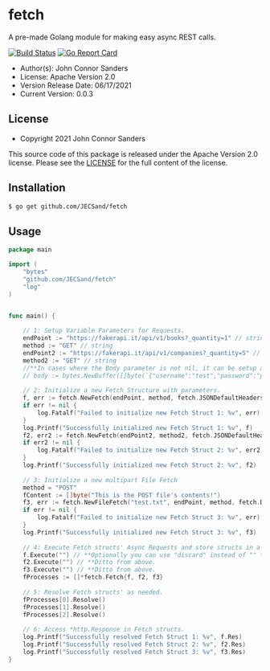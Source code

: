 # fetch

A pre-made Golang module for making easy async REST calls.

[![Build Status](https://travis-ci.org/JECSand/fetch.svg?branch=main)](https://travis-ci.org/JECSand/fetch)
[![Go Report Card](https://goreportcard.com/badge/github.com/JECSand/fetch)](https://goreportcard.com/report/github.com/JECSand/fetch)

* Author(s): John Connor Sanders
* License: Apache Version 2.0
* Version Release Date: 06/17/2021
* Current Version: 0.0.3

## License
* Copyright 2021 John Connor Sanders

This source code of this package is released under the Apache Version 2.0 license. Please see
the [LICENSE](https://github.com/JECSand/fetch/blob/main/LICENSE) for the full
content of the license.

## Installation
```bash
$ go get github.com/JECSand/fetch
```

## Usage
```go
package main

import (
	"bytes"
	"github.com/JECSand/fetch"
	"log"
)


func main() {
	
	// 1: Setup Variable Parameters for Requests.
	endPoint := "https://fakerapi.it/api/v1/books?_quantity=1" // string
	method := "GET" // string
	endPoint2 := "https://fakerapi.it/api/v1/companies?_quantity=5" // string
	method2 := "GET" // string
	//**In cases where the Body parameter is not nil, it can be setup as follows:
	// body := bytes.NewBuffer([]byte(`{"username":"test","password":"password123"}`))
	
	// 2: Initialize a new Fetch Structure with parameters.
	f, err := fetch.NewFetch(endPoint, method, fetch.JSONDefaultHeaders(), nil)
	if err != nil {
		log.Fatalf("Failed to initialize new Fetch Struct 1: %v", err)
	}
	log.Printf("Successfully initialized new Fetch Struct 1: %v", f)
	f2, err2 := fetch.NewFetch(endPoint2, method2, fetch.JSONDefaultHeaders(), nil)
	if err2 != nil {
		log.Fatalf("Failed to initialize new Fetch Struct 2: %v", err2)
	}
	log.Printf("Successfully initialized new Fetch Struct 2: %v", f2)
	
	// 3: Initialize a new multipart File Fetch 
	method = "POST"
	fContent := []byte("This is the POST file's contents!")
	f3, err := fetch.NewFileFetch("test.txt", endPoint, method, fetch.DefaultHeaders(), bytes.NewBuffer(fContent))
	if err != nil {
		log.Fatalf("Failed to initialize new Fetch Struct 3: %v", err)
	}
	log.Printf("Successfully initialized new Fetch Struct 3: %v", f3)
	
	// 4: Execute Fetch structs' Async Requests and store structs in a Slice of Fetch.
	f.Execute("") // **Optionally you can use "discard" instead of "" to throw the http response away.
	f2.Execute("") // **Ditto from above.
	f3.Execute("") // **Ditto from above.
	fProcesses := []*fetch.Fetch{f, f2, f3}
	
	// 5: Resolve Fetch structs' as needed.
	fProcesses[0].Resolve()
	fProcesses[1].Resolve()
	fProcesses[2].Resolve()
	
	// 6: Access *http.Response in Fetch structs.
	log.Printf("Successfully resolved Fetch Struct 1: %v", f.Res)
	log.Printf("Successfully resolved Fetch Struct 2: %v", f2.Res)
	log.Printf("Successfully resolved Fetch Struct 3: %v", f3.Res)
}
```

